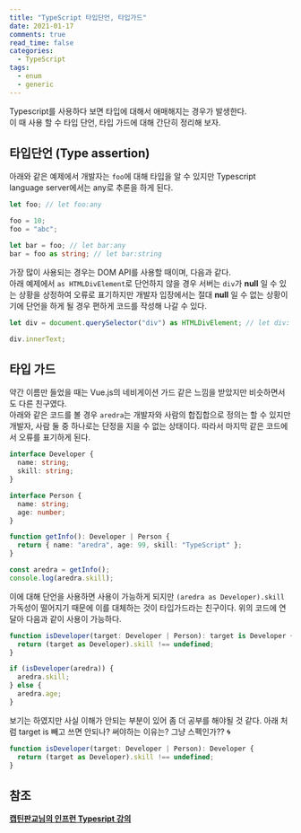 ```yaml
---
title: "TypeScript 타입단언, 타입가드"
date: 2021-01-17
comments: true
read_time: false
categories:
  - TypeScript
tags:
  - enum
  - generic
---
```


Typescript를 사용하다 보면 타입에 대해서 애매해지는 경우가 발생한다.  
이 때 사용 할 수 타입 단언, 타입 가드에 대해 간단히 정리해 보자.

## 타입단언 (Type assertion)

아래와 같은 예제에서 개발자는 `foo`에 대해 타입을 알 수 있지만 Typescript language server에서는 any로 추론을 하게 된다.

```ts
let foo; // let foo:any

foo = 10;
foo = "abc";

let bar = foo; // let bar:any
bar = foo as string; // let bar:string
```

가장 많이 사용되는 경우는 DOM API를 사용할 때이며, 다음과 같다.  
아래 예제에서 `as HTMLDivElement`로 단언하지 않을 경우 서버는 `div`가 **null** 일 수 있는 상황을 상정하여 오류로 표기하지만 개발자 입장에서는 절대 **null** 일 수 없는 상황이기에 단언을 하게 될 경우 편하게 코드를 작성해 나갈 수 있다.

```ts
let div = document.querySelector("div") as HTMLDivElement; // let div: HTMLDivElement | null

div.innerText;
```

## 타입 가드

약간 이름만 들었을 때는 Vue.js의 네비게이션 가드 같은 느낌을 받았지만 비슷하면서도 다른 친구였다.  
아래와 같은 코드를 볼 경우 `aredra`는 개발자와 사람의 합집합으로 정의는 할 수 있지만 개발자, 사람 둘 중 하나로는 단정을 지을 수 없는 상태이다.
따라서 마지막 같은 코드에서 오류를 표기하게 된다.

```ts
interface Developer {
  name: string;
  skill: string;
}

interface Person {
  name: string;
  age: number;
}

function getInfo(): Developer | Person {
  return { name: "aredra", age: 99, skill: "TypeScript" };
}

const aredra = getInfo();
console.log(aredra.skill);
```

이에 대해 단언을 사용하면 사용이 가능하게 되지만 `(aredra as Developer).skill` 가독성이 떨어지기 때문에 이를 대체하는 것이 타입가드라는 친구이다.
위의 코드에 연달아 다음과 같이 사용이 가능하다.

```ts
function isDeveloper(target: Developer | Person): target is Developer {
  return (target as Developer).skill !== undefined;
}

if (isDeveloper(aredra)) {
  aredra.skill;
} else {
  aredra.age;
}
```

보기는 하였지만 사실 이해가 안되는 부분이 있어 좀 더 공부를 해야될 것 같다.
아래 처럼 target is 빼고 쓰면 안되나? 써야하는 이유는? 그냥 스펙인가?? 🌀

```ts
function isDeveloper(target: Developer | Person): Developer {
  return (target as Developer).skill !== undefined;
}
```

## 참조

**[캡틴판교님의 인프런 Typesript 강의](https://www.inflearn.com/course/%ED%83%80%EC%9E%85%EC%8A%A4%ED%81%AC%EB%A6%BD%ED%8A%B8-%EC%9E%85%EB%AC%B8/dashboard)**
